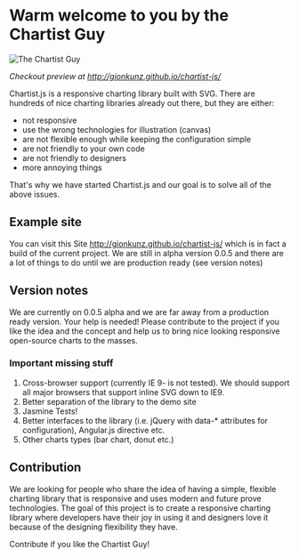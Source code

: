 # Warm welcome to you by the Chartist Guy

![The Chartist Guy](https://raw.github.com/gionkunz/chartist-js/develop/source/images/chartist-guy.png "The Chartist Guy")

*Checkout preview at http://gionkunz.github.io/chartist-js/*

Chartist.js is a responsive charting library built with SVG. There are hundreds of nice charting libraries already
out there, but they are either:

* not responsive
* use the wrong technologies for illustration (canvas)
* are not flexible enough while keeping the configuration simple
* are not friendly to your own code
* are not friendly to designers
* more annoying things

That's why we have started Chartist.js and our goal is to solve all of the above issues.

## Example site

You can visit this Site http://gionkunz.github.io/chartist-js/ which is in fact a build of the current project.
We are still in alpha version 0.0.5 and there are a lot of things to do until we are production ready (see version notes)

## Version notes

We are currently on 0.0.5 alpha and we are far away from a production ready version. Your help is needed! Please contribute
to the project if you like the idea and the concept and help us to bring nice looking responsive open-source charts
to the masses.

### Important missing stuff

1. Cross-browser support (currently IE 9- is not tested). We should support all major browsers that support inline SVG down to IE9.
2. Better separation of the library to the demo site
3. Jasmine Tests!
4. Better interfaces to the library (i.e. jQuery with data-* attributes for configuration), Angular.js directive etc.
5. Other charts types (bar chart, donut etc.)

## Contribution

We are looking for people who share the idea of having a simple, flexible charting library that is responsive and uses
modern and future prove technologies. The goal of this project is to create a responsive charting library where developers
have their joy in using it and designers love it because of the designing flexibility they have.

Contribute if you like the Chartist Guy!